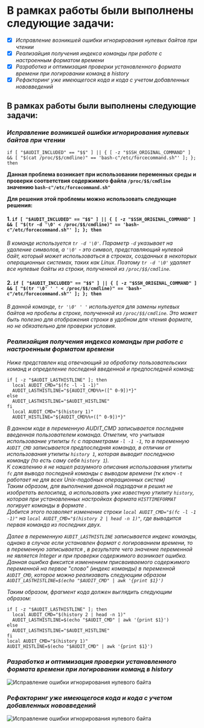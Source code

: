 В рамках работы были выполнены следующие задачи:
=====================================================
- [X] *Исправление возникшей ошибки игнорирования нулевых байтов при чтении*
- [X] *Реализайция получения индекса команды при работе с настроенным форматом времени*
- [X] *Разработка и оптимизация проверки установленного формата времени при логировании команд в history*
- [X] *Рефакторинг уже имеющегося кода и кода с учетом добавленных нововведений*

В рамках работы были выполнены следующие задачи:
-----------------------------------------------------------
### *Исправление возникшей ошибки игнорирования нулевых байтов при чтении*

`if [ "$AUDIT_INCLUDED" == "$$" ] || { [ -z "$SSH_ORIGINAL_COMMAND" ] && [ "$(cat /proc/$$/cmdline)" == 'bash-c"/etc/forcecommand.sh"' ]; }; then`

**Данная проблема возникает при использовании переменных среды и проверки соответствия содержимого файла `/proc/$$/cmdline` значению `bash-c"/etc/forcecommand.sh"`**

**Для решения этой проблемы можно использовать следующие решения:**
#### 1. `if [ "$AUDIT_INCLUDED" == "$$" ] || { [ -z "$SSH_ORIGINAL_COMMAND" ] && [ "$(tr -d '\0' < /proc/$$/cmdline)" == 'bash-c"/etc/forcecommand.sh"' ]; }; then`
*В команде используется `tr -d '\0'`. Параметр `-d` указывает на удаление символов, а `'\0'` - это символ, представляющий нулевой байт, который может использоваться в строках, созданных в некоторых операционных системах, таких как Linux. Поэтому `tr -d '\0'` удаляет все нулевые байты из строки, полученной из `/proc/$$/cmdline`.*
#### 2. `if [ "$AUDIT_INCLUDED" == "$$" ] || { [ -z "$SSH_ORIGINAL_COMMAND" ] && [ "$(tr '\0' ' ' < /proc/$$/cmdline)" == 'bash-c"/etc/forcecommand.sh"' ]; }; then`
*В данной команде, `tr '\0' ' '` используется для замены нулевых байтов на пробелы в строке, полученной из `/proc/$$/cmdline`. Это может быть полезно для отображения строки в удобном для чтения формате, но не обязательно для проверки условия.*

### *Реализайция получения индекса команды при работе с настроенным форматом времени*

*Ниже представлен код отвечающий за обработку пользовательских команд и определение последенй введенной и предпоследней команд:*
  
```
if [ -z "$AUDIT_LASTHISTLINE" ]; then
  local AUDIT_CMD="$(fc -l -1 -1)"
  AUDIT_LASTHISTLINE="${AUDIT_CMD%%+([^ 0-9])*}"
else
  AUDIT_LASTHISTLINE="$AUDIT_HISTLINE"
fi
  local AUDIT_CMD="$(history 1)"
  AUDIT_HISTLINE="${AUDIT_CMD%%+([^ 0-9])*}"
```

*В данном коде в переменную AUDIT_CMD записывается последняя введенная пользователем команда. Отметим, что учитывая использование утилиты `fc` с параметрами `-l -1 -1`, то в переменную `AUDIT_CMD` записывается предпоследняя команда, в отличии от использования утилиты `history 1`, которая выводит последнюю команду (то есть саму себя `history 1`).*\
*К сожалению я не нашел разумного описания использования утилиты `fc` для вывода последней команды с выводом времени (тк ключ `-t` работает не для всех Unix-подобных операционных систем)*\
*Таким образом, для выполнения данной подзадачи я решил не изобретать велосипед, а использовать уже известную утилиту `history`, которая при установленных настройках формата `HISTTIMEFORMAT` логирует команды в формате <index> <datetime> <command>.*\
*Добится этого позволяет изменение строки `local AUDIT_CMD="$(fc -l -1 -1)"` на `local AUDIT_CMD="$(history 2 | head -n 1)"`, где выводится первая команда из последних двух.*
  
*Далее в переменную `AUDIT_LASTHISTLINE` записывается индекс команды, однако в случае если установлен формат с логированием времени, то в переменную записывается <index>  <datetime>, в результате чего значение переменной не является Integer и при проверки содержимого возникает ошибка.*\
*Данная ошибка фиксится изменением присваиваемого содержимого переменной на первое "слово" (индекс команды) в переменной `AUDIT_CMD`, которое можно реализавать следующим образом `AUDIT_LASTHISTLINE=$(echo "$AUDIT_CMD" | awk '{print $1}')`*
  
*Таким образом, фрагмент кода должен выглядить следующим образом:*
```
if [ -z "$AUDIT_LASTHISTLINE" ]; then
  local AUDIT_CMD="$(history 2 | head -n 1)"
  AUDIT_LASTHISTLINE=$(echo "$AUDIT_CMD" | awk '{print $1}')
else
  AUDIT_LASTHISTLINE="$AUDIT_HISTLINE"
fi
local AUDIT_CMD="$(history 1)"
AUDIT_HISTLINE=$(echo "$AUDIT_CMD" | awk '{print $1}')
```
### *Разработка и оптимизация проверки установленного формата времени при логировании команд в history*


![Исправление ошибки игнорирования нулевого байта](https://github.com/jfisto/CyberSecurity/edit/main/Unix/history/3.png)

### *Рефакторинг уже имеющегося кода и кода с учетом добавленных нововведений*


![Исправление ошибки игнорирования нулевого байта](https://github.com/jfisto/CyberSecurity/edit/main/Unix/history/4.png)


